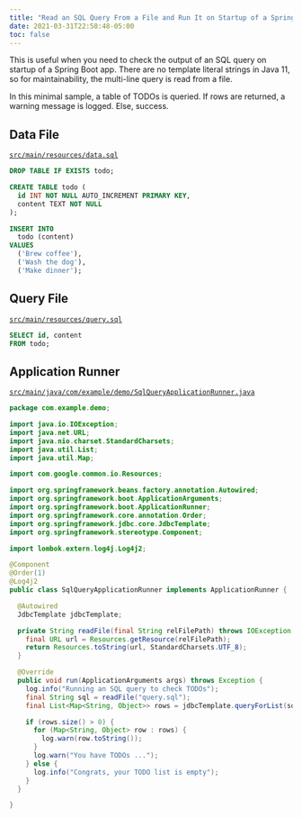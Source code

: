 ```yaml
---
title: "Read an SQL Query From a File and Run It on Startup of a Spring Boot App"
date: 2021-03-31T22:58:48-05:00
toc: false
---
```


This is useful when you need to check the output of an SQL query on startup of a Spring Boot app. There are no template literal strings in Java 11, so for maintainability, the multi-line query is read from a file.

In this minimal sample, a table of TODOs is queried. If rows are returned, a warning message is logged. Else, success.

## Data File

[`src/main/resources/data.sql`](https://github.com/zwbetz-gh/read-an-sql-query-from-a-file-and-run-it-on-startup-of-a-spring-boot-app/blob/main/src/main/resources/data.sql)

```sql
DROP TABLE IF EXISTS todo;

CREATE TABLE todo (
  id INT NOT NULL AUTO_INCREMENT PRIMARY KEY,
  content TEXT NOT NULL
);

INSERT INTO
  todo (content)
VALUES
  ('Brew coffee'),
  ('Wash the dog'),
  ('Make dinner');
```

## Query File

[`src/main/resources/query.sql`](https://github.com/zwbetz-gh/read-an-sql-query-from-a-file-and-run-it-on-startup-of-a-spring-boot-app/blob/main/src/main/resources/query.sql)

```sql
SELECT id, content
FROM todo;
```

## Application Runner

[`src/main/java/com/example/demo/SqlQueryApplicationRunner.java`](https://github.com/zwbetz-gh/read-an-sql-query-from-a-file-and-run-it-on-startup-of-a-spring-boot-app/blob/main/src/main/java/com/example/demo/SqlQueryApplicationRunner.java)

```java
package com.example.demo;

import java.io.IOException;
import java.net.URL;
import java.nio.charset.StandardCharsets;
import java.util.List;
import java.util.Map;

import com.google.common.io.Resources;

import org.springframework.beans.factory.annotation.Autowired;
import org.springframework.boot.ApplicationArguments;
import org.springframework.boot.ApplicationRunner;
import org.springframework.core.annotation.Order;
import org.springframework.jdbc.core.JdbcTemplate;
import org.springframework.stereotype.Component;

import lombok.extern.log4j.Log4j2;

@Component
@Order(1)
@Log4j2
public class SqlQueryApplicationRunner implements ApplicationRunner {

  @Autowired
  JdbcTemplate jdbcTemplate;

  private String readFile(final String relFilePath) throws IOException {
    final URL url = Resources.getResource(relFilePath);
    return Resources.toString(url, StandardCharsets.UTF_8);
  }

  @Override
  public void run(ApplicationArguments args) throws Exception {
    log.info("Running an SQL query to check TODOs");
    final String sql = readFile("query.sql");
    final List<Map<String, Object>> rows = jdbcTemplate.queryForList(sql);

    if (rows.size() > 0) {
      for (Map<String, Object> row : rows) {
        log.warn(row.toString());
      }
      log.warn("You have TODOs ...");
    } else {
      log.info("Congrats, your TODO list is empty");
    }
  }

}
```
